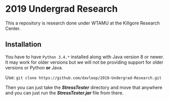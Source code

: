 # 2019 Undergrad Research

This a repository is research done under WTAMU at the Killgore Research Center.

## Installation

You have to have ```Python 3.4.*``` installed along with Java version 8 or newer.
It may work for older versions but we will not be providing support for older versions or Python __or__ Java.

Use:
```git clone https://github.com/davleop/2019-Undergrad-Research.git```

Then you can just take the  ___StressTester___ directory and move that anywhere and you can just run the ___StressTester.jar___ file from there.